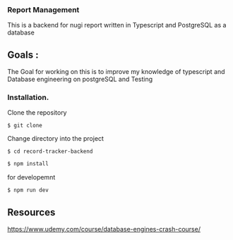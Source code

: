 ### Report Management

This is a backend for nugi report written in Typescript and PostgreSQL as a database

## Goals :

The Goal for working on this is to improve my knowledge of typescript and Database engineering on postgreSQL and Testing

### Installation.

Clone the repository

```
$ git clone
```

Change directory into the project

```
$ cd record-tracker-backend
```

```bash
$ npm install
```

for developemnt

```bash
$ npm run dev
```

## Resources

https://www.udemy.com/course/database-engines-crash-course/
